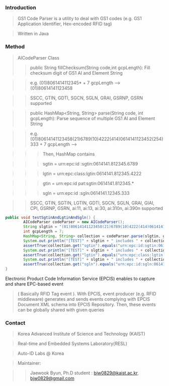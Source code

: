 ### Introduction ###
> GS1 Code Parser is a utility to deal with GS1 codes (e.g. GS1 Application Identifier, Hex-encoded RFID tag)

> Written in Java

### Method ###
> AICodeParser Class
>> public String fillChecksum(String code,int gcpLength): Fill checksum digit of GS1 AI and Element String

>> e.g. (01)8061414112345* + 7 gcpLength --> (01)80614141123458

>> SSCC, GTIN, GDTI, SGCN, SGLN, GRAI, GSRNP, GSRN supported

>> public HashMap<String, String> parse(String code, int gcpLength): Parse sequence of multiple GS1 AI and Element String

>> e.g. (01)80614141123458(21)6789(10)4222(414)0614141123452(254)333 + 7 gcpLength --> 

>>> Then, HashMap contains

>>>    sgtin = urn:epc:id :sgtin:0614141.812345.6789

>>>   lgtin = urn:epc:class:lgtin:0614141.812345.4222

>>>    gtin = urn:epc:id pat:sgtin:0614141.812345.*

>>>   sgln = urn:epc:id :sgln:0614141.12345.333

>> SSCC, GTIN, SGTIN, LGTIN, GDTI, SGCN, SGLN, GRAI, GIAI, CPI, GSRNP, GSRN,  ai:11, ai:13, ai:30, ai:310n, ai:390n supported 

```java
public void testSgtinAndLgtinAndSgln() {
		AICodeParser codeParser = new AICodeParser();
		String slgtin = "(01)80614141123458(21)6789(10)4222(414)0614141123452(254)333";
		int gcpLength = 7;
		HashMap<String, String> collection = codeParser.parse(slgtin, gcpLength);
		System.out.println("[TEST]" + slgtin + " includes " + collection.get("sgtin"));
		assertTrue(collection.get("sgtin").equals("urn:epc:id:sgtin:0614141.812345.6789"));
		System.out.println("[TEST]" + slgtin + " includes " + collection.get("lgtin"));
		assertTrue(collection.get("lgtin").equals("urn:epc:class:lgtin:0614141.812345.4222"));
		System.out.println("[TEST]" + slgtin + " includes " + collection.get("sgln"));
		assertTrue(collection.get("sgln").equals("urn:epc:id:sgln:0614141.12345.333"));
}
```

Electronic Product Code Information Service (EPCIS) enables to capture and share EPC-based event 
> ( Basically RFID Tag event ).
> With EPCIS, event producer (e.g. RFID middleware) generates and sends events
> complying with EPCIS Document XML schema into EPCIS Repository. 
> Then, these events can be globally shared with given queries 

### Contact ###
> Korea Advanced Institute of Science and Technology (KAIST)

> Real-time and Embedded Systems Laboratory(RESL)

> Auto-ID Labs @ Korea

> Maintainer:

>> Jaewook Byun, Ph.D student : bjw0829@kaist.ac.kr, bjw0829@gmail.com
